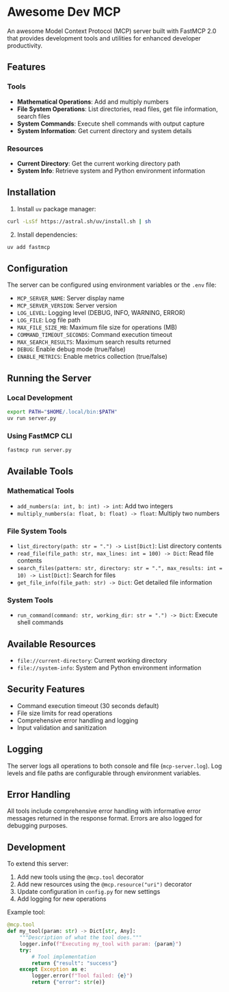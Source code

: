 # Awesome Dev MCP

An awesome Model Context Protocol (MCP) server built with FastMCP 2.0 that provides development tools and utilities for enhanced developer productivity.

## Features

### Tools
- **Mathematical Operations**: Add and multiply numbers
- **File System Operations**: List directories, read files, get file information, search files
- **System Commands**: Execute shell commands with output capture
- **System Information**: Get current directory and system details

### Resources
- **Current Directory**: Get the current working directory path
- **System Info**: Retrieve system and Python environment information

## Installation

1. Install `uv` package manager:
```bash
curl -LsSf https://astral.sh/uv/install.sh | sh
```

2. Install dependencies:
```bash
uv add fastmcp
```

## Configuration

The server can be configured using environment variables or the `.env` file:

- `MCP_SERVER_NAME`: Server display name
- `MCP_SERVER_VERSION`: Server version
- `LOG_LEVEL`: Logging level (DEBUG, INFO, WARNING, ERROR)
- `LOG_FILE`: Log file path
- `MAX_FILE_SIZE_MB`: Maximum file size for operations (MB)
- `COMMAND_TIMEOUT_SECONDS`: Command execution timeout
- `MAX_SEARCH_RESULTS`: Maximum search results returned
- `DEBUG`: Enable debug mode (true/false)
- `ENABLE_METRICS`: Enable metrics collection (true/false)

## Running the Server

### Local Development
```bash
export PATH="$HOME/.local/bin:$PATH"
uv run server.py
```

### Using FastMCP CLI
```bash
fastmcp run server.py
```

## Available Tools

### Mathematical Tools
- `add_numbers(a: int, b: int) -> int`: Add two integers
- `multiply_numbers(a: float, b: float) -> float`: Multiply two numbers

### File System Tools
- `list_directory(path: str = ".") -> List[Dict]`: List directory contents
- `read_file(file_path: str, max_lines: int = 100) -> Dict`: Read file contents
- `search_files(pattern: str, directory: str = ".", max_results: int = 10) -> List[Dict]`: Search for files
- `get_file_info(file_path: str) -> Dict`: Get detailed file information

### System Tools
- `run_command(command: str, working_dir: str = ".") -> Dict`: Execute shell commands

## Available Resources
- `file://current-directory`: Current working directory
- `file://system-info`: System and Python environment information

## Security Features

- Command execution timeout (30 seconds default)
- File size limits for read operations
- Comprehensive error handling and logging
- Input validation and sanitization

## Logging

The server logs all operations to both console and file (`mcp-server.log`). Log levels and file paths are configurable through environment variables.

## Error Handling

All tools include comprehensive error handling with informative error messages returned in the response format. Errors are also logged for debugging purposes.

## Development

To extend this server:

1. Add new tools using the `@mcp.tool` decorator
2. Add new resources using the `@mcp.resource("uri")` decorator
3. Update configuration in `config.py` for new settings
4. Add logging for new operations

Example tool:
```python
@mcp.tool
def my_tool(param: str) -> Dict[str, Any]:
    """Description of what the tool does."""
    logger.info(f"Executing my_tool with param: {param}")
    try:
        # Tool implementation
        return {"result": "success"}
    except Exception as e:
        logger.error(f"Tool failed: {e}")
        return {"error": str(e)}
```